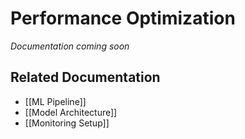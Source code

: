 # Performance Optimization

*Documentation coming soon*

## Related Documentation
- [[ML Pipeline]]
- [[Model Architecture]]
- [[Monitoring Setup]] 